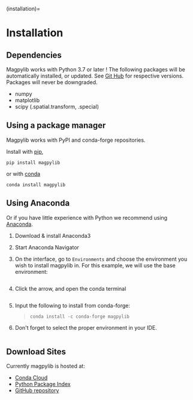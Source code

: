(installation)=

# Installation

## Dependencies

Magpylib works with Python 3.7 or later ! The following packages will be automatically installed, or updated. See [Git Hub](https://github.com/magpylib/magpylib) for respective versions. Packages will never be downgraded.

- numpy
- matplotlib
- scipy (.spatial.transform, .special)

## Using a package manager

Magpylib works with PyPI and conda-forge repositories.

Install with [pip](https://pypi.org/project/pip/),

```console
pip install magpylib
```

or with [conda](https://docs.conda.io/en/latest/)

```console
conda install magpylib
```

## Using Anaconda

Or if you have little experience with Python we recommend using [Anaconda](https://www.anaconda.com).

1. Download & install Anaconda3

2. Start Anaconda Navigator

3. On the interface, go to `Environments` and choose the environment you wish to install magpylib in. For this example, we will use the base environment:

   > ```{image} ../_static/images/install_guide/anaconda0.png
   > ```

4. Click the arrow, and open the conda terminal

   > ```{image} ../_static/images/install_guide/anaconda1.png
   > ```

5. Input the following to install from conda-forge:

   > ```console
   > conda install -c conda-forge magpylib
   > ```

6. Don't forget to select the proper environment in your IDE.

   > ```{image} ../_static/images/install_guide/anaconda2.png
   > ```

## Download Sites

Currently magpylib is hosted at:

- [Conda Cloud](https://anaconda.org/conda-forge/magpylib)
- [Python Package Index](https://pypi.org/project/magpylib/)
- [GitHub repository](https://github.com/magpylib/magpylib)
